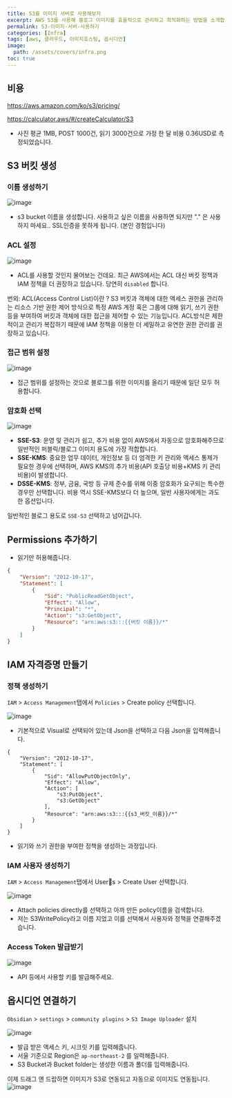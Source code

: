 ```yaml
---
title: S3를 이미지 서버로 사용해보자
excerpt: AWS S3를 사용해 블로그 이미지를 효율적으로 관리하고 최적화하는 방법을 소개합니다. S3 버킷 생성부터 IAM 사용자 권한 설정, 옵시디언(Obsidian) 연동까지 단계별로 쉽게 따라할 수 있습니다.
permalink: S3-이미지-서버-사용하기
categories: [Infra]
tags: [aws, 클라우드, 이미지호스팅, 옵시디언]
image:
  path: /assets/covers/infra.png
toc: true
---
```


## 비용
https://aws.amazon.com/ko/s3/pricing/ 

https://calculator.aws/#/createCalculator/S3
- 사진 평균 1MB, POST 1000건, 읽기 3000건으로 가정 한 달 비용 0.36USD로 측정되었습니다.

## S3 버킷 생성
### 이름 생성하기
![image](https://rootbly-images.s3.ap-northeast-2.amazonaws.com/notes/c274162f4999b7b50a1f69cc72e9dbd5.png)

- s3 bucket 이름을 생성합니다. 사용하고 싶은 이름을 사용하면 되지만 "." 은 사용하지 마세요.. SSL인증을 못하게 됩니다. (본인 경험입니다)

### ACL 설정
![image](https://rootbly-images.s3.ap-northeast-2.amazonaws.com/notes/5f6ac1321dc4603d51bbfb0ab2e39c90.png)
- ACL를 사용할 것인지 물어보는 건데요. 최근 AWS에서는 ACL 대신 버킷 정책과 IAM 정책을 더 권장하고 있습니다. 당연히 `disabled` 합니다.

번외: ACL(Access Control List)이란 ?
S3 버킷과 객체에 대한 액세스 권한을 관리하는 리소스 기반 권한 제어 방식으로 특정 AWS 계정 혹은 그룹에 대해 읽기, 쓰기 권한 등을 부여하여 버킷과 객체에 대한 접근을 제어할 수 있는 기능입니다. ACL방식은 제한적이고 관리가 복잡하기 때문에 IAM 정책을 이용한 더 세밀하고 유연한 권한 관리를 권장하고 있습니다.

### 접근 범위 설정
![image](https://rootbly-images.s3.ap-northeast-2.amazonaws.com/notes/13efd1042f15e3531868f78032cb2613.png)
- 접근 범위를 설정하는 것으로 블로그를 위한 이미지를 올리기 때문에 일단 모두 허용합니다.

### 암호화 선택
![image](https://rootbly-images.s3.ap-northeast-2.amazonaws.com/notes/5af96b8eaab444f4220bb66dd2f2e02c.png)

- **SSE-S3**: 운영 및 관리가 쉽고, 추가 비용 없이 AWS에서 자동으로 암호화해주므로 일반적인 퍼블릭/블로그 이미지 용도에 가장 적합합니다.
- **SSE-KMS**: 중요한 업무 데이터, 개인정보 등 더 엄격한 키 관리와 액세스 통제가 필요한 경우에 선택하며, AWS KMS의 추가 비용(API 호출당 비용+KMS 키 관리 비용)이 발생합니다.
- **DSSE-KMS**: 정부, 금융, 국방 등 규제 준수를 위해 이중 암호화가 요구되는 특수한 경우만 선택합니다. 비용 역시 SSE-KMS보다 더 높으며, 일반 사용자에게는 과도한 옵션입니다.

일반적인 블로그 용도로 `SSE-S3` 선택하고 넘어갑니다.


## Permissions 추가하기
- 읽기만 허용해줍니다.
```json
{
    "Version": "2012-10-17",
    "Statement": [
        {
            "Sid": "PublicReadGetObject",
            "Effect": "Allow",
            "Principal": "*",
            "Action": "s3:GetObject",
            "Resource": "arn:aws:s3:::{{버킷 이름}}/*"
        }
    ]
}
```


## IAM 자격증명 만들기

### 정책 생성하기
`IAM` > `Access Management`탭에서 `Policies` > Create policy 선택합니다.

![image](https://rootbly-images.s3.ap-northeast-2.amazonaws.com/notes/7221e9e839e01f3bd8a698ded8065db8.png)
- 기본적으로 Visual로 선택되어 있는데 Json을 선택하고 다음 Json을 입력해줍니다.

```
{
	"Version": "2012-10-17",
	"Statement": [
		{
			"Sid": "AllowPutObjectOnly",
			"Effect": "Allow",
			"Action": [
				"s3:PutObject",
				"s3:GetObject"
			],
			"Resource": "arn:aws:s3:::{{s3_버킷_이름}}/*"
		}
	]
}
```
- 읽기와 쓰기 권한을 부여한 정책을 생성하는 과정입니다.


### IAM 사용자 생성하기
`IAM` > `Access Management`탭에서 Users > Create User 선택합니다.

![image](https://rootbly-images.s3.ap-northeast-2.amazonaws.com/notes/cff9ee8460604fe3f04e9cddd082af0f.png)
- Attach policies directly를 선택하고 아까 만든 policy이름을 검색합니다.
- 저는 S3WritePolicy라고 이름 지었고 이를 선택해서 사용자와 정책을 연결해주겠습니다.

### Access Token 발급받기
![image](https://rootbly-images.s3.ap-northeast-2.amazonaws.com/notes/ed231d2218bbae0f005f4eb756aaf348.png)
- API 등에서 사용할 키를 발급해주세요.

## 옵시디언 연결하기
`Obsidian` > `settings` > `community plugins` > `S3 Image Uploader` 설치

![image](https://rootbly-images.s3.ap-northeast-2.amazonaws.com/notes/7705f6e492549e6fa8aa5112bebcb88d.png)
- 발급 받은 액세스 키, 시크릿 키를 입력해줍니다.
- 서울 기준으로 Region은 `ap-northeast-2` 를 일력해줍니다.
- S3 Bucket과 Bucket folder는 생성한 이름과 폴더를 입력해줍니다.


이제 드래그 앤 드랍하면 이미지가 S3로 연동되고 자동으로 이미지도 연동됩니다.
![image](https://rootbly-images.s3.ap-northeast-2.amazonaws.com/notes/1dac8c6e36e9b01282668c4e36d7a260.png)

